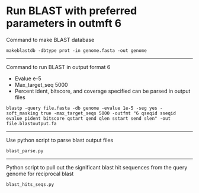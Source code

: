 # Run BLAST with preferred parameters in outmft 6

Command to make BLAST database

```Shell
makeblastdb -dbtype prot -in genome.fasta -out genome
```

---

Command to run BLAST in output format 6
* Evalue e-5
* Max_target_seq 5000
* Percent ident, bitscore, and coverage specified can be parsed in output files

```Shell
blastp -query file.fasta -db genome -evalue 1e-5 -seg yes -soft_masking true -max_target_seqs 5000 -outfmt "6 qseqid sseqid evalue pident bitscore qstart qend qlen sstart send slen" -out file.blastoutput.fa
```

---

Use python script to parse blast output files

`blast_parse.py`

---

Python script to pull out the significant blast hit sequences from the query genome for reciprocal blast

`blast_hits_seqs.py`